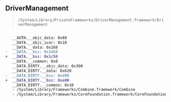 ## DriverManagement

> `/System/Library/PrivateFrameworks/DriverManagement.framework/DriverManagement`

```diff

   __AUTH.__objc_data: 0x88
   __DATA.__objc_ivar: 0x10
   __DATA.__data: 0x268
-  __DATA.__bss: 0x1d50
+  __DATA.__bss: 0x1c50
   __DATA.__common: 0x8
   __DATA_DIRTY.__objc_data: 0x300
   __DATA_DIRTY.__data: 0x620
-  __DATA_DIRTY.__bss: 0xd00
+  __DATA_DIRTY.__bss: 0xe00
   __DATA_DIRTY.__common: 0x10
   - /System/Library/Frameworks/Combine.framework/Combine
   - /System/Library/Frameworks/CoreFoundation.framework/CoreFoundation

```
